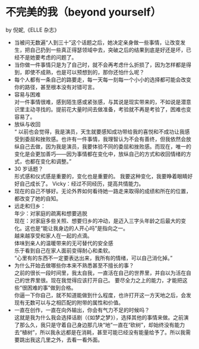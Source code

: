 # 不完美的我（beyond yourself）

by 倪妮,《ELLE 杂志》

- 当被问无数遍“人到三十”这个话题之后，她决定亲身做一些事情，让改变发生，把自己扔到一些真正得瑟领域中去，突破之后的结果到底是好还是坏，已经不是她要考虑的问题了。
- 当你做一件事情只是为了自己时，就不会再考虑什么折损了，因为怎样都是得到，即使不成熟，也是可以预想到的，那你还怕什么呢？
- 每个人都有一条自己的路要走，每一天每一刻每一个小小的选择都可能会改变你的路径，甚至根本没有对错可言。
- 容易与困难  
  对一件事情很难，感到陌生感或紧张感，与其说是现实带来的，不如说是潜意识里主动寻找的。提前花大量时间去做准备，考验就不再是考验了，困难也变容易了。
- 放纵与收回  
  “ 以前也会觉得，我是演员，天生就要感知成功带给我的喜悦和不成功让我感受到委屈和挫败感。也许有一件事情，我理智认为不会有善终，但我依然会放纵自己去做，因为我是演员，我要体验不同的委屈和挫败感。而现在，唯一的变化是会更加善巧——因为事情都在变化中，放纵自己的方式和收回情绪的方式，也都在变化和调整。”
- 30 岁话题？  
  形式感和仪式感是重要的，变化也是重要的。 我要这种变化，我要睁着眼睛好好自己成长了。
  Vicky：经过不同经历，提高共情能力。
- 现在的自己不够好。无论外界如何看待她一路走来取得的成绩和所在的位置，都改变了她的自知。
- 远走和归乡：  
  年少：对家庭的疏离和想要逃脱  
  现在：对家庭多些关照、想要归乡的冲动，是迈入三字头年龄之后最大的变化。这也是“能让我身边的人开心吗”是指向之一。  
  越来越享受和家人在一起的点滴。  
  体味到亲人的温暖带来的无可替代的安全感  
  乐于看到自己在家人面前变得耐心和柔软。  
  “心里有的东西不一定要表达出来，我所有的情绪，可以自己消化掉。”
- 为什么开始去做哪些你本来不熟悉甚至不擅长的事？  
  之前的很长一段时间里，我太自我，一直活在自己的世界里，并自以为活在自己的世界里很。现在我觉得应该打开自己。
  要尽全力之上的能力，才能把这些“很困难的事”做到合格。  
  你逼一下你自己，就不知道能做到什么程度，也许打开这一方天地之后，会发现有无数可以与之相匹配的附带的属性和价值。
- 一直在创作，一直在向外输出，你会有气力不足的时候吗？  
  这就是我为什么我会选择话剧（《如梦之梦》），选择其他的事情来做。之前演了那么久，我只是守着自己身边那几块“地”一直在“砍树”，却始终没有能力去“植树”，所以我永远都是在消耗，甚至可能已经没有能量给予了。所以我需要跳出我这几里之外，去看一看外面。
